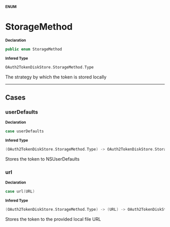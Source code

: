 <sub>**ENUM**</sub>
# StorageMethod

<sub>**Declaration**</sub>
```swift
public enum StorageMethod
```

<sub>**Infered Type**</sub>
```swift
OAuth2TokenDiskStore.StorageMethod.Type
```

The strategy by which the token is stored locally

--------------------

## Cases
### userDefaults

<sub>**Declaration**</sub>
```swift
case userDefaults
```

<sub>**Infered Type**</sub>
```swift
(OAuth2TokenDiskStore.StorageMethod.Type) -> OAuth2TokenDiskStore.StorageMethod
```

Stores the token to NSUserDefaults

### url

<sub>**Declaration**</sub>
```swift
case url(URL)
```

<sub>**Infered Type**</sub>
```swift
(OAuth2TokenDiskStore.StorageMethod.Type) -> (URL) -> OAuth2TokenDiskStore.StorageMethod
```

Stores the token to the provided local file URL



